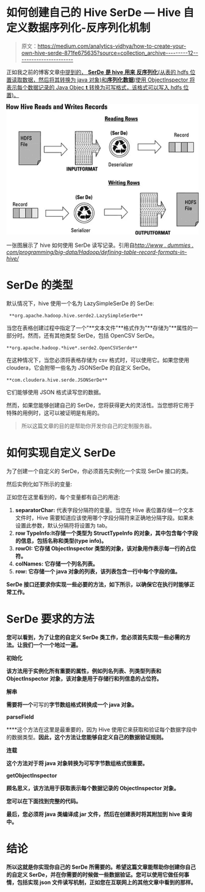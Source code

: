 # 如何创建自己的 Hive SerDe — Hive 自定义数据序列化-反序列化机制

> 原文：<https://medium.com/analytics-vidhya/how-to-create-your-own-hive-serde-871fe675635?source=collection_archive---------12----------------------->

正如我之前的博客文章[中提到的， **SerDe** **是 hive 用来** **反序列化**(从表的 hdfs 位置读取数据，然后将其转换为 java 对象)和**序列化数据**(使用 ObjectInspector 将表示每个数据记录的 Java Objec **t** 转换为可写格式，该格式可以写入 hdfs 位置)。](/@galeguy02/limitation-of-hive-data-validation-1eec015e5ca6)

![](img/3288daebe6904ab889cf2d813e97254d.png)

一张图展示了 hive 如何使用 SerDe 读写记录。引用自[*http://www . dummies . com/programming/big-data/Hadoop/defining-table-record-formats-in-hive/*](http://www.dummies.com/programming/big-data/hadoop/defining-table-record-formats-in-hive/)

# SerDe 的类型

默认情况下，hive 使用一个名为 LazySimpleSerDe 的 SerDe:

```
 **org.apache.hadoop.hive.serde2.LazySimpleSerDe** 
```

当您在表格创建过程中指定了一个"**文本文件"**格式作为"**存储为"**属性的一部分时。然而，还有其他类型 SerDe，包括 OpenCSV SerDe。

```
**org.apache.hadoop.*hive*.serde2.OpenCSVSerde**
```

在这种情况下，当您必须将表格存储为 csv 格式时，可以使用它。如果您使用 cloudera，它会附带一些名为 JSONSerDe 的自定义 SerDe。

```
**com.cloudera.hive.serde.JSONSerDe**
```

它们能够使用 JSON 格式读写您的数据。

然而，如果您能够创建自己的 SerDe，您将获得更大的灵活性。当您想将它用于特殊的用例时，这可以被证明是有用的。

> 所以这篇文章的目的是帮助你开发你自己的定制服务器。

# 如何实现自定义 SerDe

为了创建一个自定义的 SerDe，你必须首先实例化一个实现 SerDe 接口的类。

然后实例化如下所示的变量:

正如您在这里看到的，每个变量都有自己的用途:

1.  **separatorChar:** 代表字段分隔符的变量。当您在 Hive 表位置存储一个文本文件时，Hive 需要知道应该使用哪个字段分隔符来正确地分隔字段。如果未设置此参数，默认分隔符将设置为 tab。
2.  **row TypeInfo:**It**存储一个类型为 StructTypeInfo 的对象，其中包含每个字段的信息，包括名称和类型(type info)。**
3.  ****rowOI:** 它存储 ObjectInspector 类型的对象，该对象用作表示每一行的占位符。**
4.  ****colNames:** 它存储一个列名列表。**
5.  ****row:** 它存储一个 java 对象的列表，该列表包含一行中每个字段的值。**

**SerDe 接口还要求你实现一些必要的方法，如下所示，以确保它在执行时能够正常工作。**

# **SerDe 要求的方法**

**您可以看到，为了让您的自定义 SerDe 类工作，您必须首先实现一些必需的方法。让我们一个一个地过一遍。**

****初始化****

**该方法用于实例化所有重要的属性，例如列名列表、列类型列表和 ObjectInspector 对象，该对象是用于存储行和列信息的占位符。**

****解串****

**需要将一个**可写的**字节数组格式转换成一个 java 对象。**

****parseField****

****这个方法在这里是最重要的，因为 Hive 使用它来获取和验证每个数据字段中的数据类型。**因此，这个方法让您能够自定义自己的数据验证规则。**

****连载****

**这个方法对于将 java 对象转换为可写字节数组格式很重要。**

****getObjectInspector****

**顾名思义，该方法用于获取表示每个数据记录的 ObjectInspector 对象。**

**您可以在下面找到完整的代码。**

**最后，您必须将 java 类编译成 jar 文件，然后在创建表时将其附加到 hive 查询中。**

# **结论**

**所以这就是你实现你自己的 SerDe 所需要的。希望这篇文章能帮助你创建你自己的自定义 SerDe，并在你需要的时候做一些数据验证。您可以使用它做任何事情，包括实现 json 文件读写机制，正如您在互联网上的其他文章中看到的那样。**